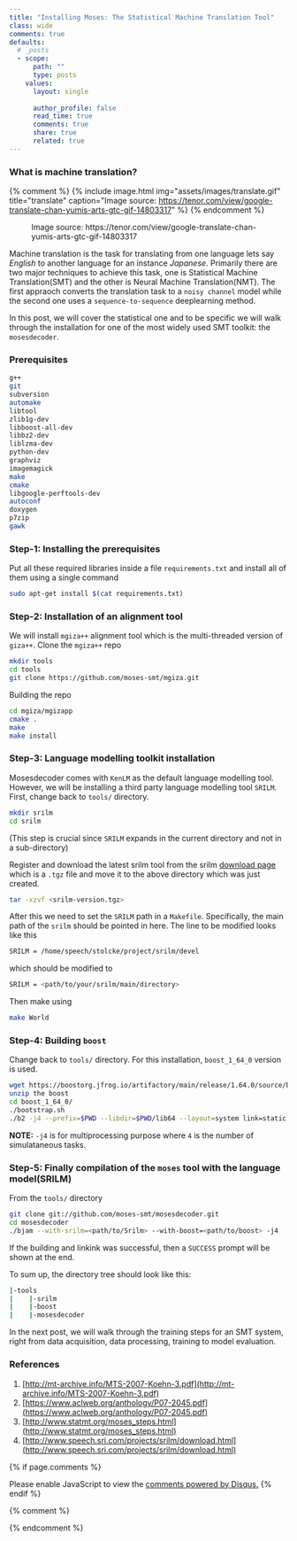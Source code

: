 ```yaml
---
title: "Installing Moses: The Statistical Machine Translation Tool"
class: wide
comments: true
defaults:
  # _posts
  - scope:
      path: ""
      type: posts
    values:
      layout: single
      
      author_profile: false
      read_time: true
      comments: true
      share: true
      related: true
---
```


### What is machine translation?

{% comment %}
{% include image.html
            img="assets/images/translate.gif"
            title="translate"
            caption="Image source: https://tenor.com/view/google-translate-chan-yumis-arts-gtc-gif-14803317"
            %} 
{% endcomment %}

<figure>
  <img src="{{site.url}}/assets/images/translate.gif" alt=""/>
  <figcaption>Image source: https://tenor.com/view/google-translate-chan-yumis-arts-gtc-gif-14803317</figcaption>
</figure>

Machine translation is the task for translating from one language lets say *English* to another language for an instance *Japanese*. Primarily there are two major techniques to achieve this task, one is Statistical Machine Translation(SMT) and the other is Neural Machine Translation(NMT). The first appraoch converts the translation task to a `noisy channel` model while the second one uses a `sequence-to-sequence` deeplearning method.

In this post, we will cover the statistical one and to be specific we will walk through the installation for one of the most widely used SMT toolkit: the `mosesdecoder`.  

### Prerequisites

```bash
g++
git 
subversion
automake
libtool
zlib1g-dev
libboost-all-dev
libbz2-dev
liblzma-dev
python-dev
graphviz
imagemagick
make
cmake
libgoogle-perftools-dev
autoconf
doxygen
p7zip
gawk
```

### Step-1: Installing the prerequisites

Put all these required libraries inside a file `requirements.txt` and install all of them using a single command

```bash
sudo apt-get install $(cat requirements.txt)
```

### Step-2: Installation of an alignment tool

We will install `mgiza++` alignment tool which is the multi-threaded version of `giza++`.
Clone the `mgiza++` repo

```bash
mkdir tools
cd tools
git clone https://github.com/moses-smt/mgiza.git
```

Building the repo

```bash
cd mgiza/mgizapp
cmake .
make
make install
```

### Step-3: Language modelling toolkit installation

Mosesdecoder comes with `KenLM` as the default language modelling tool. However, we will be installing a third party language modelling tool `SRILM`.
First, change back to `tools/` directory.

```bash
mkdir srilm
cd srilm
```

(This step is crucial since `SRILM` expands in the current directory and not in a sub-directory)

Register and download the latest srilm tool from the srilm [download page](http://www.speech.sri.com/projects/srilm/download.html) which is a `.tgz` file and move it to the above directory which was just created.

```bash
tar -xzvf <srilm-version.tgz>
```

After this we need to set the `SRILM` path in a `Makefile`. Specifically, the main path of the `srilm` should be pointed in here. The line to be modified looks like this

```bash
SRILM = /home/speech/stolcke/project/srilm/devel
```

which should be modified to

```bash
SRILM = <path/to/your/srilm/main/directory>
```

Then make using

```bash
make World
```

### Step-4: Building `boost`

Change back to `tools/` directory. For this installation, `boost_1_64_0` version is used.

```bash
wget https://boostorg.jfrog.io/artifactory/main/release/1.64.0/source/boost_1_64_0.tar.gz
unzip the boost 
cd boost_1_64_0/
./bootstrap.sh 
./b2 -j4 --prefix=$PWD --libdir=$PWD/lib64 --layout=system link=static install || echo FAILURE
```

**NOTE:** `-j4` is for multiprocessing purpose where `4` is the number of simulataneous tasks.

### Step-5: Finally compilation of the `moses` tool  with the language model(SRILM)

From the `tools/` directory

```bash
git clone git://github.com/moses-smt/mosesdecoder.git
cd mosesdecoder
./bjam --with-srilm=<path/to/Srilm> --with-boost=<path/to/boost> -j4
```

If the building and linkink was successful, then a `SUCCESS` prompt will be shown at the end.

To sum up, the directory tree should look like this:

```bash
|-tools
|    |-srilm
|    |-boost
|    |-mosesdecoder

```

In the next post, we will walk through the training steps for an SMT system, right from data acquisition, data processing, training to model evaluation.

### References

1. [http://mt-archive.info/MTS-2007-Koehn-3.pdf](http://mt-archive.info/MTS-2007-Koehn-3.pdf)
2. [https://www.aclweb.org/anthology/P07-2045.pdf](https://www.aclweb.org/anthology/P07-2045.pdf)
3. [http://www.statmt.org/moses_steps.html](http://www.statmt.org/moses_steps.html)
4. [http://www.speech.sri.com/projects/srilm/download.html](http://www.speech.sri.com/projects/srilm/download.html)

{% if page.comments %}
<div id="disqus_thread"></div>
<script>
    /**
    *  RECOMMENDED CONFIGURATION VARIABLES: EDIT AND UNCOMMENT THE SECTION BELOW TO INSERT DYNAMIC VALUES FROM YOUR PLATFORM OR CMS.
    *  LEARN WHY DEFINING THESE VARIABLES IS IMPORTANT: https://disqus.com/admin/universalcode/#configuration-variables    */
    /*
    var disqus_config = function () {
    this.page.url = PAGE_URL;  // Replace PAGE_URL with your page's canonical URL variable
    this.page.identifier = PAGE_IDENTIFIER; // Replace PAGE_IDENTIFIER with your page's unique identifier variable
    };
    */
    (function() { // DON'T EDIT BELOW THIS LINE
    var d = document, s = d.createElement('script');
    s.src = 'https://https-masonreznov-github-io.disqus.com/embed.js';
    s.setAttribute('data-timestamp', +new Date());
    (d.head || d.body).appendChild(s);
    })();
</script>
<noscript>Please enable JavaScript to view the <a href="https://disqus.com/?ref_noscript">comments powered by Disqus.</a></noscript>
{% endif %}

{% comment %}
<script src="https://utteranc.es/client.js"
        repo="masonreznov/masonreznov.github.io"
        issue-term="pathname"
        label="comment"
        theme="github-light"
        crossorigin="anonymous"
        async>
</script> 
{% endcomment %}